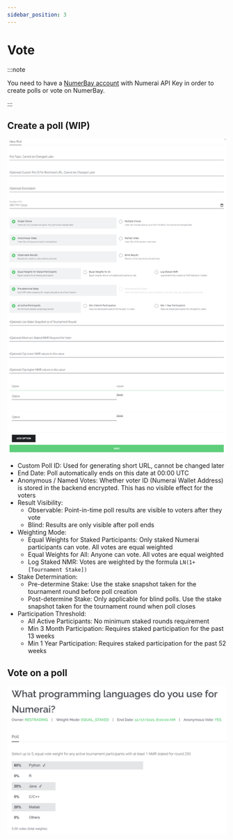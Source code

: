```yaml
---
sidebar_position: 3
---
```


# Vote

:::note

You need to have a [NumerBay account](./set-up-account) with Numerai API Key in order to create polls or vote on NumerBay.

:::

## Create a poll (WIP)
![Poll Creation](/img/tutorial/pollCreation.png)
* Custom Poll ID: Used for generating short URL, cannot be changed later
* End Date: Poll automatically ends on this date at 00:00 UTC
* Anonymous / Named Votes: Whether voter ID (Numerai Wallet Address) is stored in the backend encrypted. This has no visible effect for the voters
* Result Visibility:
    - Observable: Point-in-time poll results are visible to voters after they vote
    - Blind: Results are only visible after poll ends
* Weighting Mode:
    - Equal Weights for Staked Participants: Only staked Numerai participants can vote. All votes are equal weighted
    - Equal Weights for All: Anyone can vote. All votes are equal weighted
    - Log Staked NMR: Votes are weighted by the formula `LN(1+[Tournament Stake])`
* Stake Determination:
    - Pre-determine Stake: Use the stake snapshot taken for the tournament round before poll creation
    - Post-determine Stake: Only applicable for blind polls. Use the stake snapshot taken for the tournament round when poll closes
* Participation Threshold:
    - All Active Participants: No minimum staked rounds requirement
    - Min 3 Month Participation: Requires staked participation for the past 13 weeks
    - Min 1 Year Participation: Requires staked participation for the past 52 weeks

## Vote on a poll
![Poll Vote](/img/tutorial/pollVote.png)
